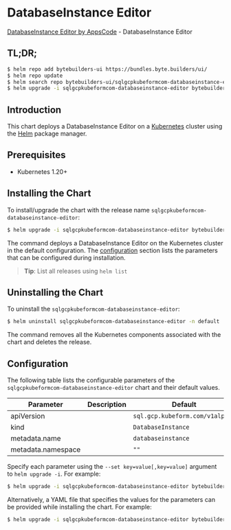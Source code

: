 # DatabaseInstance Editor

[DatabaseInstance Editor by AppsCode](https://byte.builders) - DatabaseInstance Editor

## TL;DR;

```bash
$ helm repo add bytebuilders-ui https://bundles.byte.builders/ui/
$ helm repo update
$ helm search repo bytebuilders-ui/sqlgcpkubeformcom-databaseinstance-editor --version=v0.4.18
$ helm upgrade -i sqlgcpkubeformcom-databaseinstance-editor bytebuilders-ui/sqlgcpkubeformcom-databaseinstance-editor -n default --create-namespace --version=v0.4.18
```

## Introduction

This chart deploys a DatabaseInstance Editor on a [Kubernetes](http://kubernetes.io) cluster using the [Helm](https://helm.sh) package manager.

## Prerequisites

- Kubernetes 1.20+

## Installing the Chart

To install/upgrade the chart with the release name `sqlgcpkubeformcom-databaseinstance-editor`:

```bash
$ helm upgrade -i sqlgcpkubeformcom-databaseinstance-editor bytebuilders-ui/sqlgcpkubeformcom-databaseinstance-editor -n default --create-namespace --version=v0.4.18
```

The command deploys a DatabaseInstance Editor on the Kubernetes cluster in the default configuration. The [configuration](#configuration) section lists the parameters that can be configured during installation.

> **Tip**: List all releases using `helm list`

## Uninstalling the Chart

To uninstall the `sqlgcpkubeformcom-databaseinstance-editor`:

```bash
$ helm uninstall sqlgcpkubeformcom-databaseinstance-editor -n default
```

The command removes all the Kubernetes components associated with the chart and deletes the release.

## Configuration

The following table lists the configurable parameters of the `sqlgcpkubeformcom-databaseinstance-editor` chart and their default values.

|     Parameter      | Description |                  Default                   |
|--------------------|-------------|--------------------------------------------|
| apiVersion         |             | <code>sql.gcp.kubeform.com/v1alpha1</code> |
| kind               |             | <code>DatabaseInstance</code>              |
| metadata.name      |             | <code>databaseinstance</code>              |
| metadata.namespace |             | <code>""</code>                            |


Specify each parameter using the `--set key=value[,key=value]` argument to `helm upgrade -i`. For example:

```bash
$ helm upgrade -i sqlgcpkubeformcom-databaseinstance-editor bytebuilders-ui/sqlgcpkubeformcom-databaseinstance-editor -n default --create-namespace --version=v0.4.18 --set apiVersion=sql.gcp.kubeform.com/v1alpha1
```

Alternatively, a YAML file that specifies the values for the parameters can be provided while
installing the chart. For example:

```bash
$ helm upgrade -i sqlgcpkubeformcom-databaseinstance-editor bytebuilders-ui/sqlgcpkubeformcom-databaseinstance-editor -n default --create-namespace --version=v0.4.18 --values values.yaml
```
